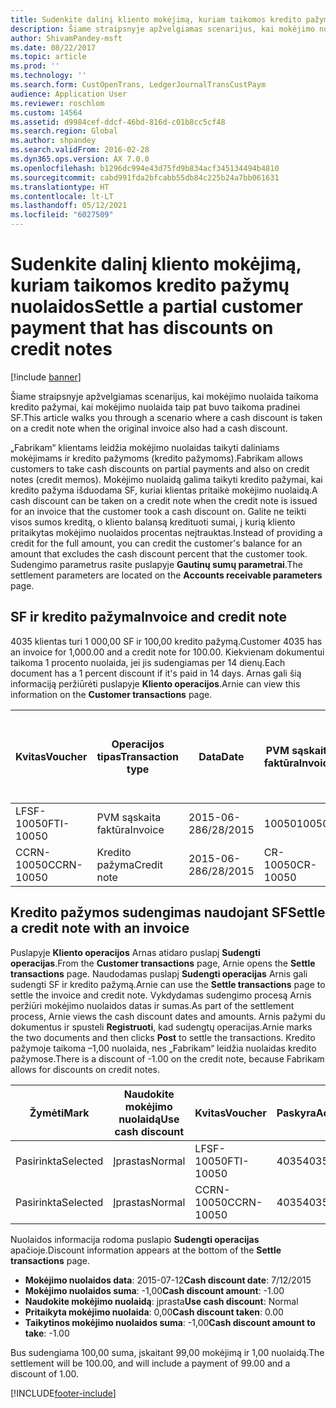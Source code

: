 ```yaml
---
title: Sudenkite dalinį kliento mokėjimą, kuriam taikomos kredito pažymų nuolaidos
description: Šiame straipsnyje apžvelgiamas scenarijus, kai mokėjimo nuolaida taikoma kredito pažymai, kai mokėjimo nuolaida taip pat buvo taikoma pradinei SF.
author: ShivamPandey-msft
ms.date: 08/22/2017
ms.topic: article
ms.prod: ''
ms.technology: ''
ms.search.form: CustOpenTrans, LedgerJournalTransCustPaym
audience: Application User
ms.reviewer: roschlom
ms.custom: 14564
ms.assetid: d9984cef-ddcf-46bd-816d-c01b8cc5cf48
ms.search.region: Global
ms.author: shpandey
ms.search.validFrom: 2016-02-28
ms.dyn365.ops.version: AX 7.0.0
ms.openlocfilehash: b1296dc994e43d75fd9b834acf345134494b4810
ms.sourcegitcommit: cabd991fda2bfcabb55db84c225b24a7bb061631
ms.translationtype: HT
ms.contentlocale: lt-LT
ms.lasthandoff: 05/12/2021
ms.locfileid: "6027509"
---
```

# <a name="settle-a-partial-customer-payment-that-has-discounts-on-credit-notes"></a><span data-ttu-id="40b3b-103">Sudenkite dalinį kliento mokėjimą, kuriam taikomos kredito pažymų nuolaidos</span><span class="sxs-lookup"><span data-stu-id="40b3b-103">Settle a partial customer payment that has discounts on credit notes</span></span>

[!include [banner](../includes/banner.md)]

<span data-ttu-id="40b3b-104">Šiame straipsnyje apžvelgiamas scenarijus, kai mokėjimo nuolaida taikoma kredito pažymai, kai mokėjimo nuolaida taip pat buvo taikoma pradinei SF.</span><span class="sxs-lookup"><span data-stu-id="40b3b-104">This article walks you through a scenario where a cash discount is taken on a credit note when the original invoice also had a cash discount.</span></span> 

<span data-ttu-id="40b3b-105">„Fabrikam“ klientams leidžia mokėjimo nuolaidas taikyti daliniams mokėjimams ir kredito pažymoms (kredito pažymoms).</span><span class="sxs-lookup"><span data-stu-id="40b3b-105">Fabrikam allows customers to take cash discounts on partial payments and also on credit notes (credit memos).</span></span> <span data-ttu-id="40b3b-106">Mokėjimo nuolaidą galima taikyti kredito pažymai, kai kredito pažyma išduodama SF, kuriai klientas pritaikė mokėjimo nuolaidą.</span><span class="sxs-lookup"><span data-stu-id="40b3b-106">A cash discount can be taken on a credit note when the credit note is issued for an invoice that the customer took a cash discount on.</span></span> <span data-ttu-id="40b3b-107">Galite ne teikti visos sumos kreditą, o kliento balansą kredituoti sumai, į kurią kliento pritaikytas mokėjimo nuolaidos procentas neįtrauktas.</span><span class="sxs-lookup"><span data-stu-id="40b3b-107">Instead of providing a credit for the full amount, you can credit the customer's balance for an amount that excludes the cash discount percent that the customer took.</span></span> <span data-ttu-id="40b3b-108">Sudengimo parametrus rasite puslapyje **Gautinų sumų parametrai**.</span><span class="sxs-lookup"><span data-stu-id="40b3b-108">The settlement parameters are located on the **Accounts receivable parameters** page.</span></span>

## <a name="invoice-and-credit-note"></a><span data-ttu-id="40b3b-109">SF ir kredito pažyma</span><span class="sxs-lookup"><span data-stu-id="40b3b-109">Invoice and credit note</span></span>
<span data-ttu-id="40b3b-110">4035 klientas turi 1 000,00 SF ir 100,00 kredito pažymą.</span><span class="sxs-lookup"><span data-stu-id="40b3b-110">Customer 4035 has an invoice for 1,000.00 and a credit note for 100.00.</span></span> <span data-ttu-id="40b3b-111">Kiekvienam dokumentui taikoma 1 procento nuolaida, jei jis sudengiamas per 14 dienų.</span><span class="sxs-lookup"><span data-stu-id="40b3b-111">Each document has a 1 percent discount if it's paid in 14 days.</span></span> <span data-ttu-id="40b3b-112">Arnas gali šią informaciją peržiūrėti puslapyje **Kliento operacijos**.</span><span class="sxs-lookup"><span data-stu-id="40b3b-112">Arnie can view this information on the **Customer transactions** page.</span></span>

| <span data-ttu-id="40b3b-113">Kvitas</span><span class="sxs-lookup"><span data-stu-id="40b3b-113">Voucher</span></span>    | <span data-ttu-id="40b3b-114">Operacijos tipas</span><span class="sxs-lookup"><span data-stu-id="40b3b-114">Transaction type</span></span> | <span data-ttu-id="40b3b-115">Data</span><span class="sxs-lookup"><span data-stu-id="40b3b-115">Date</span></span>      | <span data-ttu-id="40b3b-116">PVM sąskaita faktūra</span><span class="sxs-lookup"><span data-stu-id="40b3b-116">Invoice</span></span>  | <span data-ttu-id="40b3b-117">Operacijos valiutos debeto suma</span><span class="sxs-lookup"><span data-stu-id="40b3b-117">Amount in transaction currency debit</span></span> | <span data-ttu-id="40b3b-118">Operacijos valiutos kredito suma</span><span class="sxs-lookup"><span data-stu-id="40b3b-118">Amount in transaction currency credit</span></span> | <span data-ttu-id="40b3b-119">Likutis</span><span class="sxs-lookup"><span data-stu-id="40b3b-119">Balance</span></span>  | <span data-ttu-id="40b3b-120">Valiuta</span><span class="sxs-lookup"><span data-stu-id="40b3b-120">Currency</span></span> |
|------------|------------------|-----------|----------|--------------------------------------|---------------------------------------|----------|----------|
| <span data-ttu-id="40b3b-121">LFSF-10050</span><span class="sxs-lookup"><span data-stu-id="40b3b-121">FTI-10050</span></span>  | <span data-ttu-id="40b3b-122">PVM sąskaita faktūra</span><span class="sxs-lookup"><span data-stu-id="40b3b-122">Invoice</span></span>          | <span data-ttu-id="40b3b-123">2015-06-28</span><span class="sxs-lookup"><span data-stu-id="40b3b-123">6/28/2015</span></span> | <span data-ttu-id="40b3b-124">10050</span><span class="sxs-lookup"><span data-stu-id="40b3b-124">10050</span></span>    | <span data-ttu-id="40b3b-125">1000,00</span><span class="sxs-lookup"><span data-stu-id="40b3b-125">1,000.00</span></span>                             |                                       | <span data-ttu-id="40b3b-126">1000,00</span><span class="sxs-lookup"><span data-stu-id="40b3b-126">1,000.00</span></span> | <span data-ttu-id="40b3b-127">USD</span><span class="sxs-lookup"><span data-stu-id="40b3b-127">USD</span></span>      |
| <span data-ttu-id="40b3b-128">CCRN-10050</span><span class="sxs-lookup"><span data-stu-id="40b3b-128">CCRN-10050</span></span> | <span data-ttu-id="40b3b-129">Kredito pažyma</span><span class="sxs-lookup"><span data-stu-id="40b3b-129">Credit note</span></span>      | <span data-ttu-id="40b3b-130">2015-06-28</span><span class="sxs-lookup"><span data-stu-id="40b3b-130">6/28/2015</span></span> | <span data-ttu-id="40b3b-131">CR-10050</span><span class="sxs-lookup"><span data-stu-id="40b3b-131">CR-10050</span></span> |                                      | <span data-ttu-id="40b3b-132">100,00</span><span class="sxs-lookup"><span data-stu-id="40b3b-132">100.00</span></span>                                | <span data-ttu-id="40b3b-133">-100.00</span><span class="sxs-lookup"><span data-stu-id="40b3b-133">-100.00</span></span>  | <span data-ttu-id="40b3b-134">USD</span><span class="sxs-lookup"><span data-stu-id="40b3b-134">USD</span></span>      |

## <a name="settle-a-credit-note-with-an-invoice"></a><span data-ttu-id="40b3b-135">Kredito pažymos sudengimas naudojant SF</span><span class="sxs-lookup"><span data-stu-id="40b3b-135">Settle a credit note with an invoice</span></span>
<span data-ttu-id="40b3b-136">Puslapyje **Kliento operacijos** Arnas atidaro puslapį **Sudengti operacijas**.</span><span class="sxs-lookup"><span data-stu-id="40b3b-136">From the **Customer transactions** page, Arnie opens the **Settle transactions** page.</span></span> <span data-ttu-id="40b3b-137">Naudodamas puslapį **Sudengti operacijas** Arnis gali sudengti SF ir kredito pažymą.</span><span class="sxs-lookup"><span data-stu-id="40b3b-137">Arnie can use the **Settle transactions** page to settle the invoice and credit note.</span></span> <span data-ttu-id="40b3b-138">Vykdydamas sudengimo procesą Arnis peržiūri mokėjimo nuolaidos datas ir sumas.</span><span class="sxs-lookup"><span data-stu-id="40b3b-138">As part of the settlement process, Arnie views the cash discount dates and amounts.</span></span> <span data-ttu-id="40b3b-139">Arnis pažymi du dokumentus ir spusteli **Registruoti**, kad sudengtų operacijas.</span><span class="sxs-lookup"><span data-stu-id="40b3b-139">Arnie marks the two documents and then clicks **Post** to settle the transactions.</span></span> <span data-ttu-id="40b3b-140">Kredito pažymoje taikoma –1,00 nuolaida, nes „Fabrikam“ leidžia nuolaidas kredito pažymose.</span><span class="sxs-lookup"><span data-stu-id="40b3b-140">There is a discount of -1.00 on the credit note, because Fabrikam allows for discounts on credit notes.</span></span>

| <span data-ttu-id="40b3b-141">Žymėti</span><span class="sxs-lookup"><span data-stu-id="40b3b-141">Mark</span></span>     | <span data-ttu-id="40b3b-142">Naudokite mokėjimo nuolaidą</span><span class="sxs-lookup"><span data-stu-id="40b3b-142">Use cash discount</span></span> | <span data-ttu-id="40b3b-143">Kvitas</span><span class="sxs-lookup"><span data-stu-id="40b3b-143">Voucher</span></span>    | <span data-ttu-id="40b3b-144">Paskyra</span><span class="sxs-lookup"><span data-stu-id="40b3b-144">Account</span></span> | <span data-ttu-id="40b3b-145">Data</span><span class="sxs-lookup"><span data-stu-id="40b3b-145">Date</span></span>      | <span data-ttu-id="40b3b-146">Terminas</span><span class="sxs-lookup"><span data-stu-id="40b3b-146">Due date</span></span>  | <span data-ttu-id="40b3b-147">PVM sąskaita faktūra</span><span class="sxs-lookup"><span data-stu-id="40b3b-147">Invoice</span></span>  | <span data-ttu-id="40b3b-148">Suma operacijos valiuta</span><span class="sxs-lookup"><span data-stu-id="40b3b-148">Amount in transaction currency</span></span> | <span data-ttu-id="40b3b-149">Valiuta</span><span class="sxs-lookup"><span data-stu-id="40b3b-149">Currency</span></span> | <span data-ttu-id="40b3b-150">Sudengtina suma</span><span class="sxs-lookup"><span data-stu-id="40b3b-150">Amount to settle</span></span> |
|----------|-------------------|------------|---------|-----------|-----------|----------|--------------------------------|----------|------------------|
| <span data-ttu-id="40b3b-151">Pasirinkta</span><span class="sxs-lookup"><span data-stu-id="40b3b-151">Selected</span></span> | <span data-ttu-id="40b3b-152">Įprastas</span><span class="sxs-lookup"><span data-stu-id="40b3b-152">Normal</span></span>            | <span data-ttu-id="40b3b-153">LFSF-10050</span><span class="sxs-lookup"><span data-stu-id="40b3b-153">FTI-10050</span></span>  | <span data-ttu-id="40b3b-154">4035</span><span class="sxs-lookup"><span data-stu-id="40b3b-154">4035</span></span>    | <span data-ttu-id="40b3b-155">2015-06-28</span><span class="sxs-lookup"><span data-stu-id="40b3b-155">6/28/2015</span></span> | <span data-ttu-id="40b3b-156">2015-07-28</span><span class="sxs-lookup"><span data-stu-id="40b3b-156">7/28/2015</span></span> | <span data-ttu-id="40b3b-157">10050</span><span class="sxs-lookup"><span data-stu-id="40b3b-157">10050</span></span>    | <span data-ttu-id="40b3b-158">1000,00</span><span class="sxs-lookup"><span data-stu-id="40b3b-158">1,000.00</span></span>                       | <span data-ttu-id="40b3b-159">USD</span><span class="sxs-lookup"><span data-stu-id="40b3b-159">USD</span></span>      | <span data-ttu-id="40b3b-160">990,00</span><span class="sxs-lookup"><span data-stu-id="40b3b-160">990.00</span></span>           |
| <span data-ttu-id="40b3b-161">Pasirinkta</span><span class="sxs-lookup"><span data-stu-id="40b3b-161">Selected</span></span> | <span data-ttu-id="40b3b-162">Įprastas</span><span class="sxs-lookup"><span data-stu-id="40b3b-162">Normal</span></span>            | <span data-ttu-id="40b3b-163">CCRN-10050</span><span class="sxs-lookup"><span data-stu-id="40b3b-163">CCRN-10050</span></span> | <span data-ttu-id="40b3b-164">4035</span><span class="sxs-lookup"><span data-stu-id="40b3b-164">4035</span></span>    | <span data-ttu-id="40b3b-165">2015-06-28</span><span class="sxs-lookup"><span data-stu-id="40b3b-165">6/28/2015</span></span> | <span data-ttu-id="40b3b-166">2015-07-28</span><span class="sxs-lookup"><span data-stu-id="40b3b-166">7/28/2015</span></span> | <span data-ttu-id="40b3b-167">CR-10050</span><span class="sxs-lookup"><span data-stu-id="40b3b-167">CR-10050</span></span> | <span data-ttu-id="40b3b-168">-100.00</span><span class="sxs-lookup"><span data-stu-id="40b3b-168">-100.00</span></span>                        | <span data-ttu-id="40b3b-169">USD</span><span class="sxs-lookup"><span data-stu-id="40b3b-169">USD</span></span>      | <span data-ttu-id="40b3b-170">–99,00</span><span class="sxs-lookup"><span data-stu-id="40b3b-170">-99.00</span></span>           |

<span data-ttu-id="40b3b-171">Nuolaidos informacija rodoma puslapio **Sudengti operacijas** apačioje.</span><span class="sxs-lookup"><span data-stu-id="40b3b-171">Discount information appears at the bottom of the **Settle transactions** page.</span></span>

- <span data-ttu-id="40b3b-172">**Mokėjimo nuolaidos data**: 2015-07-12</span><span class="sxs-lookup"><span data-stu-id="40b3b-172">**Cash discount date**: 7/12/2015</span></span> 
- <span data-ttu-id="40b3b-173">**Mokėjimo nuolaidos suma**: -1,00</span><span class="sxs-lookup"><span data-stu-id="40b3b-173">**Cash discount amount**: -1.00</span></span>     
- <span data-ttu-id="40b3b-174">**Naudokite mokėjimo nuolaidą**: įprasta</span><span class="sxs-lookup"><span data-stu-id="40b3b-174">**Use cash discount**: Normal</span></span>    
- <span data-ttu-id="40b3b-175">**Pritaikyta mokėjimo nuolaida**: 0,00</span><span class="sxs-lookup"><span data-stu-id="40b3b-175">**Cash discount taken**: 0.00</span></span>      
- <span data-ttu-id="40b3b-176">**Taikytinos mokėjimo nuolaidos suma**: -1,00</span><span class="sxs-lookup"><span data-stu-id="40b3b-176">**Cash discount amount to take**: -1.00</span></span>     

<span data-ttu-id="40b3b-177">Bus sudengiama 100,00 suma, įskaitant 99,00 mokėjimą ir 1,00 nuolaidą.</span><span class="sxs-lookup"><span data-stu-id="40b3b-177">The settlement will be 100.00, and will include a payment of 99.00 and a discount of 1.00.</span></span>





[!INCLUDE[footer-include](../../includes/footer-banner.md)]